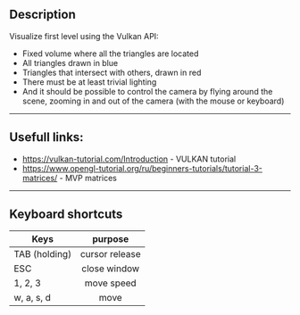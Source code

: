 ## Description

 Visualize first level using the Vulkan API:

- Fixed volume where all the triangles are located
- All triangles drawn in blue
- Triangles that intersect with others, drawn in red
- There must be at least trivial lighting
- And it should be possible to control the camera by flying around the scene, zooming in and out of the camera (with the mouse or keyboard)

-------------------------------------
## Usefull links:
- https://vulkan-tutorial.com/Introduction - VULKAN tutorial
- https://www.opengl-tutorial.org/ru/beginners-tutorials/tutorial-3-matrices/ - MVP matrices
-------------------------------------

## Keyboard shortcuts

| Keys              | purpose       |
| -------------     |:-------------:|
| TAB (holding)     | cursor release|
|      ESC          | close window  | 
| 1, 2, 3           | move speed    |
| w, a, s, d        | move          |
